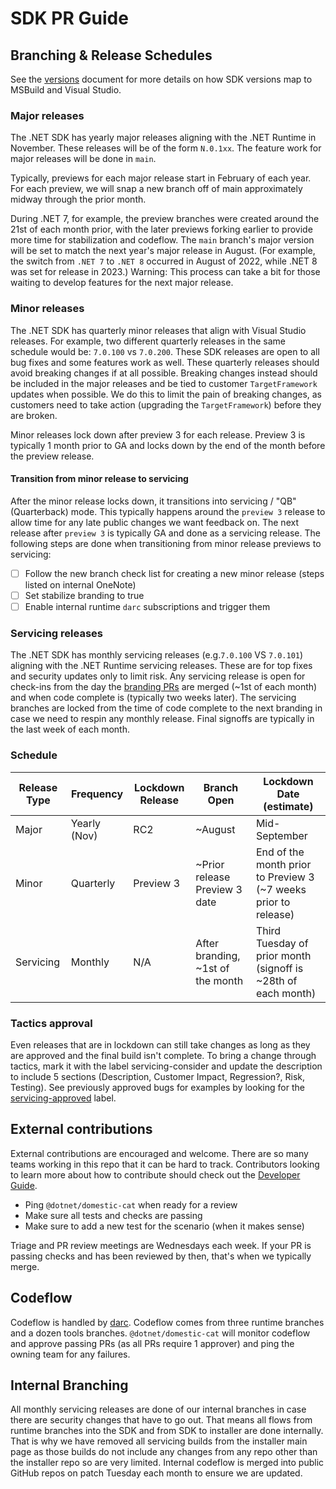 # SDK PR Guide

## Branching & Release Schedules
See the [versions](https://learn.microsoft.com/en-us/dotnet/core/porting/versioning-sdk-msbuild-vs#lifecycle) document for more details on how SDK versions map to MSBuild and Visual Studio.

### Major releases
The .NET SDK has yearly major releases aligning with the .NET Runtime in November.  These releases will be of the form `N.0.1xx`. The feature work for major releases will be done in `main`. 

Typically, previews for each major release start in February of each year.  For each preview, we will snap a new branch off of main approximately midway through the prior month.

During .NET 7, for example, the preview branches were created around the 21st of each month prior, with the later previews forking earlier to provide more time for stabilization and codeflow.
The `main` branch's major version will be set to match the next year's major release in August. (For example, the switch from `.NET 7` to `.NET 8` occurred in August of 2022, while .NET 8 was set for release in 2023.) Warning: This process can take a bit for those waiting to develop features for the next major release.

### Minor releases
The .NET SDK has quarterly minor releases that align with Visual Studio releases. For example, two different quarterly releases in the same schedule would be: `7.0.100` vs `7.0.200`. These SDK releases are open to all bug fixes and some features work as well. 
These quarterly releases should avoid breaking changes if at all possible. Breaking changes instead should be included in the major releases and be tied to customer `TargetFramework` updates when possible. We do this to limit the pain of breaking changes, as customers need to take action (upgrading the `TargetFramework`) before they are broken. 

Minor releases lock down after preview 3 for each release.  Preview 3 is typically 1 month prior to GA and locks down by the end of the month before the preview release.

#### Transition from minor release to servicing
After the minor release locks down, it transitions into servicing / "QB" (Quarterback) mode. This typically happens around the `preview 3` release to allow time for any late public changes we want feedback on. The next release after `preview 3` is typically GA and done as a servicing release. The following steps are done when transitioning from minor release previews to servicing:
- [ ] Follow the new branch check list for creating a new minor release (steps listed on internal OneNote)
- [ ] Set stabilize branding to true
- [ ] Enable internal runtime `darc` subscriptions and trigger them

### Servicing releases
The .NET SDK has monthly servicing releases (e.g.`7.0.100` VS `7.0.101`) aligning with the .NET Runtime servicing releases. These are for top fixes and security updates only to limit risk.
Any servicing release is open for check-ins from the day the [branding PRs](https://github.com/dotnet/sdk/pulls?q=is%3Apr+branding) are merged (~1st of each month) and when code complete is (typically two weeks later).
The servicing branches are locked from the time of code complete to the next branding in case we need to respin any monthly release. Final signoffs are typically in the last week of each month.

### Schedule
| Release Type | Frequency    | Lockdown Release  | Branch Open | Lockdown Date (estimate) |
| -------------|--------------|-------------------|-------------|--------------------------|
| Major        | Yearly (Nov) | RC2               | ~August     | Mid-September            |
| Minor        | Quarterly    | Preview 3         | ~Prior release Preview 3 date | End of the month prior to Preview 3 (~7 weeks prior to release) |
| Servicing    | Monthly      | N/A               | After branding, ~1st of the month | Third Tuesday of prior month (signoff is ~28th of each month) |

### Tactics approval
Even releases that are in lockdown can still take changes as long as they are approved and the final build isn't complete. To bring a change through tactics, mark it with the label servicing-consider and update the description to include 5 sections (Description, Customer Impact, Regression?, Risk, Testing). See previously approved bugs for examples by looking for the [servicing-approved](https://github.com/dotnet/sdk/pulls?q=is%3Apr+label%3AServicing-approved+is%3Aclosed) label.

## External contributions
External contributions are encouraged and welcome. There are so many teams working in this repo that it can be hard to track. Contributors looking to learn more about how to contribute should check out the [Developer Guide](https://github.com/dotnet/sdk/blob/main/documentation/project-docs/developer-guide.md).

- Ping `@dotnet/domestic-cat` when ready for a review
- Make sure all tests and checks are passing
- Make sure to add a new test for the scenario (when it makes sense)

Triage and PR review meetings are Wednesdays each week. If your PR is passing checks and has been reviewed by then, that's when we typically merge.

## Codeflow
Codeflow is handled by [darc](https://github.com/dotnet/arcade/blob/main/Documentation/Darc.md). Codeflow comes from three runtime branches and a dozen tools branches.
`@dotnet/domestic-cat` will monitor codeflow and approve passing PRs (as all PRs require 1 approver) and ping the owning team for any failures.

## Internal Branching
All monthly servicing releases are done of our internal branches in case there are security changes that have to go out. That means all flows from runtime branches into the SDK and from SDK to installer are done internally.
That is why we have removed all servicing builds from the installer main page as those builds do not include any changes from any repo other than the installer repo so are very limited.
Internal codeflow is merged into public GitHub repos on patch Tuesday each month to ensure we are updated.


